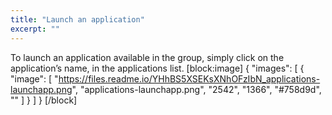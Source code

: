 ```yaml
---
title: "Launch an application"
excerpt: ""
---
```

To launch an application available in the group, simply click on the application’s name, in the applications list.
[block:image]
{
  "images": [
    {
      "image": [
        "https://files.readme.io/YHhBS5XSEKsXNhOFzIbN_applications-launchapp.png",
        "applications-launchapp.png",
        "2542",
        "1366",
        "#758d9d",
        ""
      ]
    }
  ]
}
[/block]